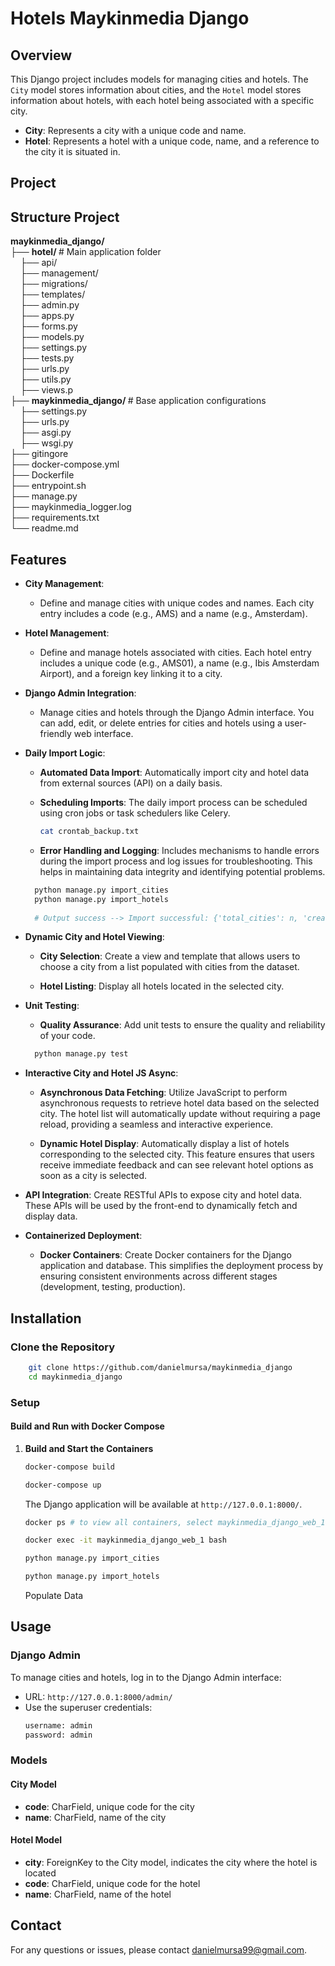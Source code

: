 # Hotels Maykinmedia Django

## Overview
This Django project includes models for managing cities and hotels. 
The `City` model stores information about cities, and the `Hotel` model stores information about hotels, with each hotel being associated with a specific city.

- **City**: Represents a city with a unique code and name.
- **Hotel**: Represents a hotel with a unique code, name, and a reference to the city it is situated in.

## Project

## Structure Project
<b>maykinmedia_django/</b><br> 
├── <b>hotel/                </b># Main application folder<br> 
&nbsp;&nbsp;&nbsp;    ├── api/<br> 
&nbsp;&nbsp;&nbsp;    ├── management/<br> 
&nbsp;&nbsp;&nbsp;    ├── migrations/<br> 
&nbsp;&nbsp;&nbsp;    ├── templates/<br> 
&nbsp;&nbsp;&nbsp;    ├── admin.py<br> 
&nbsp;&nbsp;&nbsp;    ├── apps.py<br> 
&nbsp;&nbsp;&nbsp;    ├── forms.py<br> 
&nbsp;&nbsp;&nbsp;    ├── models.py<br> 
&nbsp;&nbsp;&nbsp;    ├── settings.py<br> 
&nbsp;&nbsp;&nbsp;    ├── tests.py<br> 
&nbsp;&nbsp;&nbsp;    ├── urls.py<br> 
&nbsp;&nbsp;&nbsp;    ├── utils.py<br> 
&nbsp;&nbsp;&nbsp;    ├── views.p<br> 
├── <b>maykinmedia_django/                </b># Base application configurations<br> 
&nbsp;&nbsp;&nbsp;    ├── settings.py<br> 
&nbsp;&nbsp;&nbsp;    ├── urls.py<br> 
&nbsp;&nbsp;&nbsp;    ├── asgi.py<br> 
&nbsp;&nbsp;&nbsp;    ├── wsgi.py<br> 
├── gitingore             <br> 
├── docker-compose.yml             <br> 
├── Dockerfile             <br> 
├── entrypoint.sh           <br> 
├── manage.py           <br> 
├── maykinmedia_logger.log           <br> 
├── requirements.txt           <br> 
└── readme.md          <br> 


## Features

- **City Management**: 
  - Define and manage cities with unique codes and names. Each city entry includes a code (e.g., AMS) and a name (e.g., Amsterdam).
  
- **Hotel Management**:
  - Define and manage hotels associated with cities. Each hotel entry includes a unique code (e.g., AMS01), a name (e.g., Ibis Amsterdam Airport), and a foreign key linking it to a city.

- **Django Admin Integration**:
  - Manage cities and hotels through the Django Admin interface. You can add, edit, or delete entries for cities and hotels using a user-friendly web interface.

- **Daily Import Logic**:
  - **Automated Data Import**: Automatically import city and hotel data from external sources (API) on a daily basis.
    
  - **Scheduling Imports**: The daily import process can be scheduled using cron jobs or task schedulers like Celery. 
    ```bash
    cat crontab_backup.txt    
    ```
  
  - **Error Handling and Logging**: Includes mechanisms to handle errors during the import process and log issues for troubleshooting. This helps in maintaining data integrity and identifying potential problems.

  ```bash
    python manage.py import_cities
    python manage.py import_hotels
    
    # Output success --> Import successful: {'total_cities': n, 'created_cities': n, 'updated_cities': n, 'errors': n}
  ```

- **Dynamic City and Hotel Viewing**:
  - **City Selection**: Create a view and template that allows users to choose a city from a list populated with cities from the dataset.
  
  - **Hotel Listing**: Display all hotels located in the selected city. 

- **Unit Testing**:
  - **Quality Assurance**: Add unit tests to ensure the quality and reliability of your code. 
  
  ```bash
    python manage.py test
  ```

- **Interactive City and Hotel JS Async**:
  - **Asynchronous Data Fetching**: Utilize JavaScript to perform asynchronous requests to retrieve hotel data based on the selected city. The hotel list will automatically update without requiring a page reload, providing a seamless and interactive experience.

  - **Dynamic Hotel Display**: Automatically display a list of hotels corresponding to the selected city. This feature ensures that users receive immediate feedback and can see relevant hotel options as soon as a city is selected.

- **API Integration**: Create RESTful APIs to expose city and hotel data. These APIs will be used by the front-end to dynamically fetch and display data.

- **Containerized Deployment**: 
    - **Docker Containers**: Create Docker containers for the Django application and database. This simplifies the deployment process by ensuring consistent environments across different stages (development, testing, production).


## Installation

### Clone the Repository

```bash
    git clone https://github.com/danielmursa/maykinmedia_django
    cd maykinmedia_django
```

### Setup

#### Build and Run with Docker Compose

1. **Build and Start the Containers**

   ```bash
   docker-compose build
   ```
    ```bash
   docker-compose up
   ```
   The Django application will be available at `http://127.0.0.1:8000/`.
   ```bash
   docker ps # to view all containers, select maykinmedia_django_web_1

   docker exec -it maykinmedia_django_web_1 bash
   
   python manage.py import_cities
   
   python manage.py import_hotels
   ```
   Populate Data

## Usage

### Django Admin

To manage cities and hotels, log in to the Django Admin interface:

- URL: `http://127.0.0.1:8000/admin/`
- Use the superuser credentials: 
    ```bash
    username: admin
    password: admin
   ```

### Models

#### City Model

- **code**: CharField, unique code for the city
- **name**: CharField, name of the city

#### Hotel Model

- **city**: ForeignKey to the City model, indicates the city where the hotel is located
- **code**: CharField, unique code for the hotel
- **name**: CharField, name of the hotel

## Contact

For any questions or issues, please contact [danielmursa99@gmail.com](mailto:danielmursa99@gmail.com).